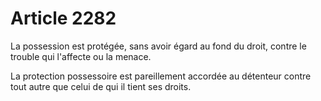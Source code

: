 # Article 2282

La possession est protégée, sans avoir égard au fond du droit, contre le trouble qui l'affecte ou la menace.

La protection possessoire est pareillement accordée au détenteur contre tout autre que celui de qui il tient ses droits.
